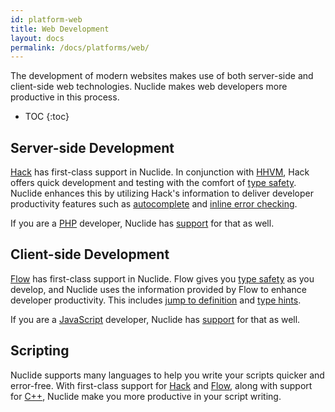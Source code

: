 ```yaml
---
id: platform-web
title: Web Development
layout: docs
permalink: /docs/platforms/web/
---
```


The development of modern websites makes use of both server-side and client-side web technologies.
Nuclide makes web developers more productive in this process.

* TOC
{:toc}

## Server-side Development

[Hack](/docs/languages/hack) has first-class support in Nuclide. In conjunction with
[HHVM](http://docs.hhvm.com), Hack offers quick development and testing with the comfort of
[type safety](https://docs.hhvm.com/hack/typechecker/introduction). Nuclide enhances this by
utilizing Hack's information to deliver developer productivity features such as
[autocomplete](/docs/languages/hack/#features__autocomplete) and
[inline error checking](/docs/languages/hack/#features__code-diagnostics).

If you are a [PHP](http://php.net) developer, Nuclide has
[support](/docs/languages/other/#php) for that as well.

## Client-side Development

[Flow](/docs/languages/flow) has first-class support in Nuclide. Flow gives you
[type safety](http://flowtype.org) as you develop, and Nuclide uses the information provided by
Flow to enhance developer productivity. This includes
[jump to definition](/docs/languages/flow/#jump-to-definition) and
[type hints](/docs/languages/flow/#type-hints).

If you are a [JavaScript](https://developer.mozilla.org/en-US/docs/Web/JavaScript) developer,
Nuclide has [support](/docs/languages/other/#javascript) for that as well.

## Scripting

Nuclide supports many languages to help you write your scripts quicker and error-free. With
first-class support for [Hack](/docs/languages/hack) and [Flow](/docs/languages/flow), along
with support for [C++](/docs/languages/cpp), Nuclide make you more productive in your script
writing.
